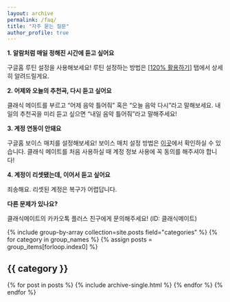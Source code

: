```yaml
---
layout: archive
permalink: /faq/
title: "자주 묻는 질문"
author_profile: true
---
```


**1. 알람처럼 매일 정해진 시간에 듣고 싶어요**

구글홈 루틴 설정을 사용해보세요!
루틴 설정하는 방법은 [[120% 활용하기]](https://classic-mate.github.io/about/) 탭에서 상세히 알려드릴게요.

**2. 어제와 오늘의 추천곡, 다시 듣고 싶어요**

클래식 메이트를 부르고 “어제 음악 틀어줘”
혹은 “오늘 음악 다시”라고 말해보세요. 내일의 추천곡을 미리 듣고 싶으면 “내일 음악 틀어줘”라고 말해주세요!

**3. 계정 연동이 안돼요**

구글홈 보이스 매치를 설정해보세요! 보이스 매치 설정 방법은 [이곳](https://support.google.com/googlenest/answer/7342711?hl=ko)에서 확인하실 수 있습니다.
클래식 메이트를 처음 사용하실 때 계정 정보 사용에 꼭 동의를 해주셔야 합니다!

**4. 계정이 리셋됐는데, 이어서 듣고 싶어요**

죄송해요. 리셋된 계정은 복구가 어렵답니다.

**다른 문제가 있나요?**

클래식메이트의 카카오톡 플러스 친구에게 문의해주세요! 
(ID: 클래식메이트)

{% include group-by-array collection=site.posts field="categories" %}
{% for category in group_names %}
  {% assign posts = group_items[forloop.index0] %}
  <h2 id="{{ category | slugify }}" class="archive__subtitle">{{ category }}</h2>
  {% for post in posts %}
    {% include archive-single.html %}
  {% endfor %}
{% endfor %}